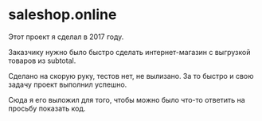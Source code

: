 # saleshop.online
Этот проект я сделал в 2017 году.

Заказчику нужно было быстро сделать интернет-магазин с выгрузкой товаров из subtotal.

Сделано на скорую руку, тестов нет, не вылизано. За то быстро и свою задачу проект выполнил успешно.

Сюда я его выложил для того, чтобы можно было что-то ответить на просьбу показать код.
